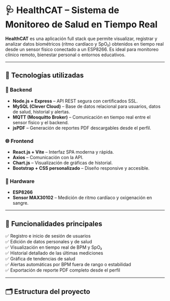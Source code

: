 # 🩺 HealthCAT – Sistema de Monitoreo de Salud en Tiempo Real

**HealthCAT** es una aplicación full stack que permite visualizar, registrar y analizar datos biométricos (ritmo cardíaco y SpO₂) obtenidos en tiempo real desde un sensor físico conectado a un ESP8266. Es ideal para monitoreo clínico remoto, bienestar personal o entornos educativos.

---

## 🚀 Tecnologías utilizadas

### 🔧 Backend
- **Node.js + Express** – API REST segura con certificados SSL.
- **MySQL (Clever Cloud)** – Base de datos relacional para usuarios, datos de salud, historial y alertas.
- **MQTT (Mosquitto Broker)** – Comunicación en tiempo real entre el sensor físico y el backend.
- **jsPDF** – Generación de reportes PDF descargables desde el perfil.

### 🌐 Frontend
- **React.js + Vite** – Interfaz SPA moderna y rápida.
- **Axios** – Comunicación con la API.
- **Chart.js** – Visualización de gráficas de historial.
- **Bootstrap + CSS personalizado** – Diseño responsive y accesible.

### 🧠 Hardware
- **ESP8266**
- **Sensor MAX30102** – Medición de ritmo cardíaco y oxigenación en sangre.

---

## 📌 Funcionalidades principales

✅ Registro e inicio de sesión de usuarios  
✅ Edición de datos personales y de salud  
✅ Visualización en tiempo real de BPM y SpO₂  
✅ Historial detallado de las últimas mediciones  
✅ Gráfica de tendencias de salud  
✅ Alertas automáticas por BPM fuera de rango o estabilidad  
✅ Exportación de reporte PDF completo desde el perfil  

---

## 🗂️ Estructura del proyecto


